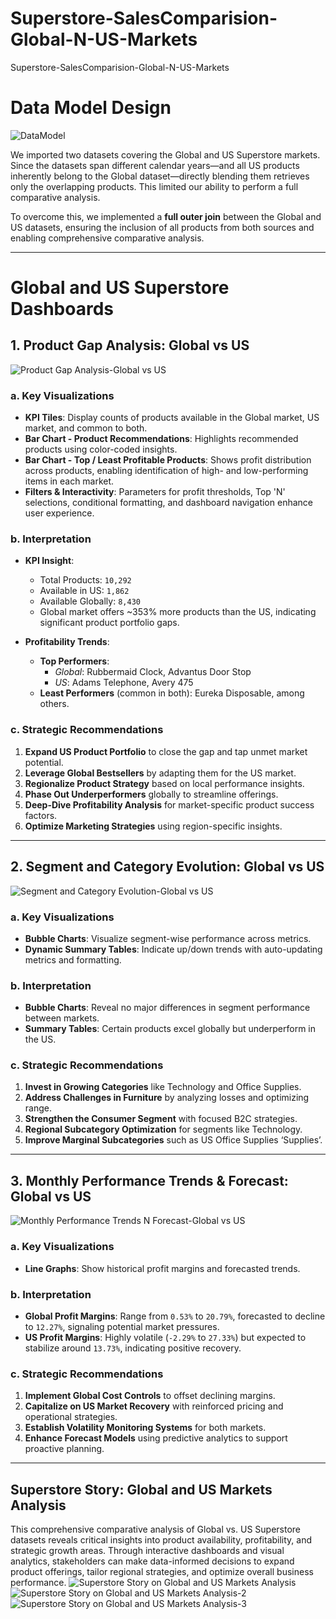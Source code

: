 # Superstore-SalesComparision-Global-N-US-Markets
Superstore-SalesComparision-Global-N-US-Markets
# Data Model Design
![DataModel](Images/DataModel.png)

We imported two datasets covering the Global and US Superstore markets. Since the datasets span different calendar years—and all US products inherently belong to the Global dataset—directly blending them retrieves only the overlapping products. This limited our ability to perform a full comparative analysis. 

To overcome this, we implemented a **full outer join** between the Global and US datasets, ensuring the inclusion of all products from both sources and enabling comprehensive comparative analysis.

---

# Global and US Superstore Dashboards

## 1. Product Gap Analysis: Global vs US
![Product Gap Analysis-Global vs US](Images/ProductGapAnalysis-GlobalvsUS.png)

### a. Key Visualizations

- **KPI Tiles**: Display counts of products available in the Global market, US market, and common to both.
- **Bar Chart - Product Recommendations**: Highlights recommended products using color-coded insights.
- **Bar Chart - Top / Least Profitable Products**: Shows profit distribution across products, enabling identification of high- and low-performing items in each market.
- **Filters & Interactivity**: Parameters for profit thresholds, Top 'N' selections, conditional formatting, and dashboard navigation enhance user experience.

### b. Interpretation

- **KPI Insight**:  
  - Total Products: `10,292`  
  - Available in US: `1,862`  
  - Available Globally: `8,430`  
  - Global market offers ~353% more products than the US, indicating significant product portfolio gaps.
  
- **Profitability Trends**:
  - **Top Performers**:
    - *Global*: Rubbermaid Clock, Advantus Door Stop  
    - *US*: Adams Telephone, Avery 475
  - **Least Performers** (common in both): Eureka Disposable, among others.

### c. Strategic Recommendations

1. **Expand US Product Portfolio** to close the gap and tap unmet market potential.
2. **Leverage Global Bestsellers** by adapting them for the US market.
3. **Regionalize Product Strategy** based on local performance insights.
4. **Phase Out Underperformers** globally to streamline offerings.
5. **Deep-Dive Profitability Analysis** for market-specific product success factors.
6. **Optimize Marketing Strategies** using region-specific insights.

---

## 2. Segment and Category Evolution: Global vs US
![Segment and Category Evolution-Global vs US](Images/SegmentandCategoryEvolution-GlobalvsUS.png)

### a. Key Visualizations

- **Bubble Charts**: Visualize segment-wise performance across metrics.
- **Dynamic Summary Tables**: Indicate up/down trends with auto-updating metrics and formatting.

### b. Interpretation

- **Bubble Charts**: Reveal no major differences in segment performance between markets.
- **Summary Tables**: Certain products excel globally but underperform in the US.

### c. Strategic Recommendations

1. **Invest in Growing Categories** like Technology and Office Supplies.
2. **Address Challenges in Furniture** by analyzing losses and optimizing range.
3. **Strengthen the Consumer Segment** with focused B2C strategies.
4. **Regional Subcategory Optimization** for segments like Technology.
5. **Improve Marginal Subcategories** such as US Office Supplies ‘Supplies’.

---

## 3. Monthly Performance Trends & Forecast: Global vs US
![Monthly Performance Trends N Forecast-Global vs US](Images/MonthlyPerformanceTrendsNForecast-GlobalvsUS.png)

### a. Key Visualizations

- **Line Graphs**: Show historical profit margins and forecasted trends.

### b. Interpretation

- **Global Profit Margins**: Range from `0.53%` to `20.79%`, forecasted to decline to `12.27%`, signaling potential market pressures.
- **US Profit Margins**: Highly volatile (`-2.29%` to `27.33%`) but expected to stabilize around `13.73%`, indicating positive recovery.

### c. Strategic Recommendations

1. **Implement Global Cost Controls** to offset declining margins.
2. **Capitalize on US Market Recovery** with reinforced pricing and operational strategies.
3. **Establish Volatility Monitoring Systems** for both markets.
4. **Enhance Forecast Models** using predictive analytics to support proactive planning.

---

## Superstore Story: Global and US Markets Analysis

This comprehensive comparative analysis of Global vs. US Superstore datasets reveals critical insights into product availability, profitability, and strategic growth areas. Through interactive dashboards and visual analytics, stakeholders can make data-informed decisions to expand product offerings, tailor regional strategies, and optimize overall business performance.
![Superstore Story on Global and US Markets Analysis](Images/SuperstoreStoryonGlobalandUSMarketsAnalysis.png)
![Superstore Story on Global and US Markets Analysis-2](Images/SuperstoreStoryonGlobalandUSMarketsAnalysis-2.png)
![Superstore Story on Global and US Markets Analysis-3](Images/SuperstoreStoryonGlobalandUSMarketsAnalysis-3.png)

